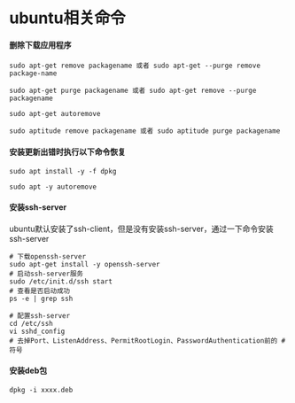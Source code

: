 # ubuntu相关命令

#### 删除下载应用程序

```shell
sudo apt-get remove packagename 或者 sudo apt-get --purge remove package-name

sudo apt-get purge packagename 或者 sudo apt-get remove --purge packagename

sudo apt-get autoremove

sudo aptitude remove packagename 或者 sudo aptitude purge packagename
```

#### 安装更新出错时执行以下命令恢复

```shell
sudo apt install -y -f dpkg

sudo apt -y autoremove
```

#### 安装ssh-server

ubuntu默认安装了ssh-client，但是没有安装ssh-server，通过一下命令安装ssh-server

```shell
# 下载openssh-server
sudo apt-get install -y openssh-server
# 启动ssh-server服务
sudo /etc/init.d/ssh start
# 查看是否启动成功
ps -e | grep ssh

# 配置ssh-server
cd /etc/ssh
vi sshd_config
# 去掉Port、ListenAddress、PermitRootLogin、PasswordAuthentication前的 # 符号
```

#### 安装deb包

```shell
dpkg -i xxxx.deb
```

